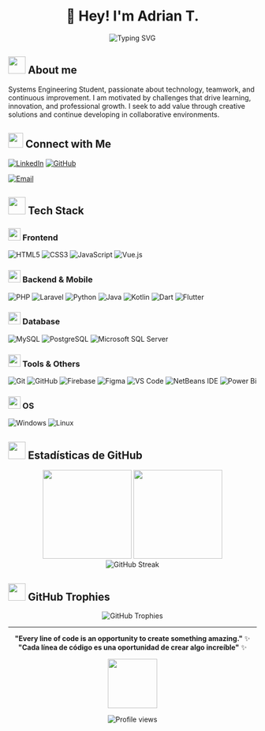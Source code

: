 # <div align="center">👋 Hey! I'm Adrian T.</div>

<div align="center">
  
![Typing SVG](https://readme-typing-svg.herokuapp.com?font=Fira+Code&size=22&duration=3000&pause=1000&color=58A6FF&center=true&vCenter=true&width=500&lines=Systems+Engineering+Student;Web+Developer+in+Training;Passionate+About+Technology;Data+Analytics+%26+Web+Developer;Always+Learning+%E2%9A%A1)

</div>

## <img src="https://media.giphy.com/media/iY8CRBdQXODJSCERIr/giphy.gif" width="35"> About me

Systems Engineering Student, passionate about technology, teamwork, and continuous improvement. I am motivated by challenges that drive learning, innovation, and professional growth. I seek to add value through creative solutions and continue developing in collaborative environments.
<br clear="both"/>
## <img src="https://media.giphy.com/media/LnQjpWaON8nhr21vNW/giphy.gif" width="30"> Connect with Me

[![LinkedIn](https://img.shields.io/badge/LinkedIn-%230077B5.svg?style=for-the-badge&logo=linkedin&logoColor=white)](https://linkedin.com/in/adriantasayco/)
[![GitHub](https://img.shields.io/badge/Instagram-E4405F?style=for-the-badge&logo=instagram&logoColor=white)](https://www.instagram.com/depor.adrian/)

[![Email](https://img.shields.io/badge/Email-D14836?style=for-the-badge&logo=gmail&logoColor=white)](mailto:adriantasayco99@gmail.com)

## <img src="https://media.giphy.com/media/WUlplcMpOCEmTGBtBW/giphy.gif" width="35"> Tech Stack

### <img src="https://media.giphy.com/media/XAxylRMCdpbEWUAvr8/giphy.gif" width="25"> Frontend
![HTML5](https://img.shields.io/badge/HTML5-%23E34F26.svg?style=for-the-badge&logo=html5&logoColor=white)
![CSS3](https://img.shields.io/badge/CSS3-%231572B6.svg?style=for-the-badge&logo=css3&logoColor=white)
![JavaScript](https://img.shields.io/badge/JavaScript-%23323330.svg?style=for-the-badge&logo=javascript&logoColor=%23F7DF1E)
![Vue.js](https://img.shields.io/badge/Vue.js-%2335495e.svg?style=for-the-badge&logo=vuedotjs&logoColor=%234FC08D)

### <img src="https://media.giphy.com/media/kdFc8fubgS31b8DsVu/giphy.gif" width="25"> Backend & Mobile
![PHP](https://img.shields.io/badge/PHP-%23777BB4.svg?style=for-the-badge&logo=php&logoColor=white)
![Laravel](https://img.shields.io/badge/Laravel-%23FF2D20.svg?style=for-the-badge&logo=laravel&logoColor=white)
![Python](https://img.shields.io/badge/Python-3670A0?style=for-the-badge&logo=python&logoColor=ffdd54)
![Java](https://img.shields.io/badge/Java-%23ED8B00.svg?style=for-the-badge&logo=openjdk&logoColor=white)
![Kotlin](https://img.shields.io/badge/Kotlin-%237F52FF.svg?style=for-the-badge&logo=kotlin&logoColor=white)
![Dart](https://img.shields.io/badge/Dart-%230175C2.svg?style=for-the-badge&logo=dart&logoColor=white)
![Flutter](https://img.shields.io/badge/Flutter-%2302569B.svg?style=for-the-badge&logo=flutter&logoColor=white)

### <img src="https://media.giphy.com/media/vISmwpBJUNYzukTnVx/giphy.gif" width="25"> Database
![MySQL](https://img.shields.io/badge/MySQL-%2300f.svg?style=for-the-badge&logo=mysql&logoColor=white)
![PostgreSQL](https://img.shields.io/badge/PostgreSQL-%23316192.svg?style=for-the-badge&logo=postgresql&logoColor=white)
![Microsoft SQL Server](https://img.shields.io/badge/Microsoft%20SQL%20Server-CC2927?style=for-the-badge&logo=microsoft%20sql%20server&logoColor=white)

### <img src="https://media.giphy.com/media/kH1DBkPNyZPOk0BxrM/giphy.gif" width="25"> Tools & Others
![Git](https://img.shields.io/badge/Git-%23F05033.svg?style=for-the-badge&logo=git&logoColor=white)
![GitHub](https://img.shields.io/badge/GitHub-%23121011.svg?style=for-the-badge&logo=github&logoColor=white)
![Firebase](https://img.shields.io/badge/Firebase-%23039BE5.svg?style=for-the-badge&logo=firebase)
![Figma](https://img.shields.io/badge/Figma-%23F24E1E.svg?style=for-the-badge&logo=figma&logoColor=white)
![VS Code](https://img.shields.io/badge/Visual%20Studio%20Code-0078d7.svg?style=for-the-badge&logo=visual-studio-code&logoColor=white)
![NetBeans IDE](https://img.shields.io/badge/NetBeansIDE-1B6AC6.svg?style=for-the-badge&logo=apache-netbeans-ide&logoColor=white)
![Power Bi](https://img.shields.io/badge/power_bi-F2C811?style=for-the-badge&logo=powerbi&logoColor=black)

### <img src="https://media.giphy.com/media/VgCDAzcKvsR6OM0uWg/giphy.gif" width="25"> OS
![Windows](https://img.shields.io/badge/Windows-0078D6?style=for-the-badge&logo=windows&logoColor=white)
![Linux](https://img.shields.io/badge/Linux-FCC624?style=for-the-badge&logo=linux&logoColor=black)

## <img src="https://media.giphy.com/media/cj87CxfRtrUifF3Ryk/giphy.gif" width="35"> Estadísticas de GitHub

<div align="center">
  <img height="180em" src="https://github-readme-stats.vercel.app/api?username=archunknown&show_icons=true&theme=github_dark&include_all_commits=true&count_private=true&hide_border=true"/>
  <img height="180em" src="https://github-readme-stats.vercel.app/api/top-langs/?username=archunknown&layout=compact&langs_count=8&theme=github_dark&hide_border=true"/>
</div>

<div align="center">
  <img src="https://github-readme-streak-stats.herokuapp.com/?user=archunknown&theme=github-dark-blue&hide_border=true" alt="GitHub Streak"/>
</div>

## <img src="https://media.giphy.com/media/W5eoZHPpUx9sapR0eu/giphy.gif" width="35"> GitHub Trophies
<div align="center">
  <img src="https://github-profile-trophy.vercel.app/?username=archunknown&theme=discord&no-frame=true&no-bg=false&margin-w=4&row=1" alt="GitHub Trophies"/>
</div>

---

<div align="center">

**"Every line of code is an opportunity to create something amazing."** ✨
<br clear="both"/>
**"Cada línea de código es una oportunidad de crear algo increíble"** ✨

<img src="https://media.giphy.com/media/3oKIPnAiaMCws8nOsE/giphy.gif" width="100">

![Profile views](https://komarev.com/ghpvc/?username=archunknown&label=Visitas&color=0e75b6&style=flat)

</div>

